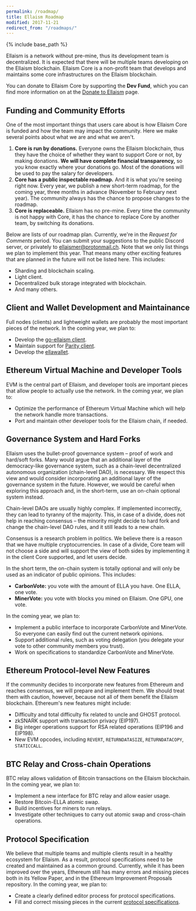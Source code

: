 ```yaml
---
permalink: /roadmap/
title: Ellaism Roadmap
modified: 2017-11-21
redirect_from: "/roadmaps/"
---
```


{% include base_path %}

Ellaism is a network without pre-mine, thus its development team is
decentralized. It is expected that there will be multiple teams developing on
the Ellaism blockchain. Ellaism Core is a non-profit team that develops and
maintains some core infrastructures on the Ellaism blockchain.

You can donate to Ellaism Core by supporting the **Dev Fund**, which you can
find more information on at the [Donate to Ellaism](/donations/) page.

## Funding and Community Efforts

One of the most important things that users care about is how
Ellaism Core is funded and how the team may impact the community. Here we make
several points about what we are and what we aren't.

1. **Core is run by donations.** Everyone owns the Ellaism blockchain, thus they
   have the choice of whether they want to support Core or not, by making
   donations. **We will have complete financial transparency,** so you know
   exactly where your donations go. Most of the donations will be used to pay
   the salary for developers.
2. **Core has a public inspectable roadmap.** And it is what you're seeing right
   now. Every year, we publish a new short-term roadmap, for the coming year,
   three months in advance (November to February next year). The community
   always has the chance to propose changes to the roadmap.
2. **Core is replaceable.** Ellaism has no pre-mine. Every time the community is
   not happy with Core, it has the chance to replace Core by
   another team, by switching its donations.

Below are lists of our roadmap plan. Currently, we're in the *Request for
Comments* period. You can submit your suggestions to the public Discord server,
or privately to [ellaismer@protonmail.ch](mailto:ellaismer@protonmail.ch). Note
that we only list things we plan to implement this year. That means many other
exciting features that are planned in the future will not be listed here. This
includes:

* Sharding and blockchain scaling.
* Light client.
* Decentralized bulk storage integrated with blockchain.
* And many others.

## Client and Wallet Development and Maintainance

Full nodes (clients) and lightweight wallets are probably the most important
pieces of the network. In the coming year, we plan to:

* Develop the [go-ellaism client](https://github.com/ellaism/go-ellaism).
* Maintain support for [Parity
  client](https://github.com/ellaism/parity-config).
* Develop the [ellawallet](https://ellaism.github.io/ellawallet).

## Ethereum Virtual Machine and Developer Tools

EVM is the central part of Ellaism, and developer tools are important pieces
that allow people to actually use the network. In the coming year, we plan to:

* Optimize the performance of Ethereum Virtual Machine which will help the
  network handle more transactions.
* Port and maintain other developer tools for the Ellaism chain, if needed.

## Governance System and Hard Forks

Ellaism uses the bullet-proof governance system – proof of work and hard/soft
forks. Many would argue that an additional layer of the democracy-like
governance system, such as a chain-level decentralized autonomous organization
(chain-level DAO), is necessary. We respect this view and would consider
incorporating an additional layer of the governance system in the future.
However, we would be careful when exploring this approach and, in the
short-term, use an on-chain optional system instead.

Chain-level DAOs are usually highly complex. If implemented incorrectly, they
can lead to tyranny of the majority. This, in case of a divide, does not help in
reaching consensus – the minority might decide to hard fork and change the
chain-level DAO rules, and it still leads to a new chain.

Consensus is a research problem in politics. We believe there is a reason that
we have multiple cryptocurrencies. In case of a divide, Core team will not
choose a side and will support the view of both sides by implementing it in the
client Core supported, and let users decide.

In the short term, the on-chain system is totally optional and will only be used
as an indicator of public opinions. This includes:

* **CarbonVote:** you vote with the amount of ELLA you have. One ELLA, one vote.
* **MinerVote:** you vote with blocks you mined on Ellaism. One GPU, one vote.

In the coming year, we plan to:

* Implement a public interface to incorporate CarbonVote and MinerVote. So
  everyone can easily find out the current network opinions.
* Support additional rules, such as voting delegation (you delegate your vote to
  other community members you trust).
* Work on specifications to standardize CarbonVote and MinerVote.

## Ethereum Protocol-level New Features

If the community decides to incorporate new features from Ethereum and reaches
consensus, we will prepare and implement them. We should treat them with
caution, however, because not all of them benefit the Ellaism blockchain.
Ethereum's new features might include:

* Difficulty and total difficulty fix related to uncle and GHOST protocol.
* zkSNARK support with transaction privacy (EIP197).
* Big integer operations support for RSA related operations (EIP196 and EIP198).
* New EVM opcodes, including `REVERT`, `RETURNDATASIZE`, `RETURNDATACOPY`, `STATICCALL`.

## BTC Relay and Cross-chain Operations

BTC relay allows validation of Bitcoin transactions on the Ellaism blockchain.
In the coming year, we plan to:

* Implement a new interface for BTC relay and allow easier usage.
* Restore Bitcoin-ELLA atomic swap.
* Build incentives for miners to run relays.
* Investigate other techniques to carry out atomic swap and cross-chain operations.

## Protocol Specification

We believe that multiple teams and multiple clients result in a healthy
ecosystem for Ellaism. As a result, protocol specifications need to be created
and maintained as a common ground. Currently, while it has been improved over
the years, Ethereum still has many errors and missing pieces both in its Yellow
Paper, and in the Ethereum Improvement Proposals repository. In the coming year,
we plan to:

* Create a clearly defined editor process for protocol specifications.
* Fill and correct missing pieces in the current [protocol
  specifications](https://github.com/ellaism/specs).
